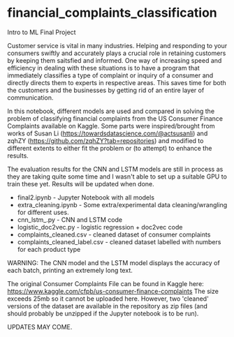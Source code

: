 # financial_complaints_classification
Intro to ML Final Project

Customer service is vital in many industries. Helping and responding to your consumers swiftly and accurately plays a crucial role in retaining customers by keeping them saitsfied and informed. 
One way of increasing speed and efficiency in dealing with these situations is to have a program that immediately classifies a type of complaint or inquiry of a consumer and directly directs them to experts in respective areas. This saves time for both the customers and the businesses by getting rid of an entire layer of communication.

In this notebook, different models are used and compared in solving the problem of classifying financial complaints from the US Consumer Finance Complaints available on Kaggle. Some parts were inspired/brought from works of Susan Li (https://towardsdatascience.com/@actsusanli) and zqhZY (https://github.com/zqhZY?tab=repositories) and modified to different extents to either fit the problem or (to attempt) to enhance the results.

The evaluation results for the CNN and LSTM models are still in process as they are taking quite some time and I wasn't able to set up a suitable GPU to train these yet. Results will be updated when done.

* final2.ipynb - Jupyter Notebook with all models
* extra_cleaning.ipynb - Some extra/experimental data cleaning/wrangling for different uses.
* cnn_lstm_.py - CNN and LSTM code
* logistic_doc2vec.py - logistic regression + doc2vec code
* complaints_cleaned.csv - cleaned dataset of consumer complaints
* complaints_cleaned_label.csv - cleaned dataset labelled with numbers for each product type

WARNING: The CNN model and the LSTM model displays the accuracy of each batch, printing an extremely long text. 

The original Consumer Complaints File can be found in Kaggle here: https://www.kaggle.com/cfpb/us-consumer-finance-complaints
The size exceeds 25mb so it cannot be uploaded here. However, two 'cleaned' versions of the dataset are available in the repository as zip files (and should probably be unzipped if the Jupyter notebook is to be run).

UPDATES MAY COME.
